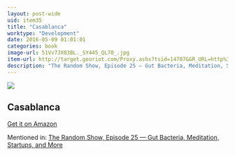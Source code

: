```yaml
---
layout: post-wide
uid: item35
title: "Casablanca"
worktype: "Development"
date: 2016-05-09 01:01:01
categories: book
image-url: 51Vv7JX03BL._SY445_QL70_.jpg
item-url: http://target.georiot.com/Proxy.ashx?tsid=14707&GR_URL=http%3A%2F%2Fwww.amazon.com%2FCasablanca-Screenplay-Editors-Digital-Publishing-ebook%2Fdp%2FB009HS5CFY%2F
description: "The Random Show, Episode 25 — Gut Bacteria, Meditation, Startups, and More"
---
```

<a href="http://target.georiot.com/Proxy.ashx?tsid=14707&GR_URL=http%3A%2F%2Fwww.amazon.com%2FCasablanca-Screenplay-Editors-Digital-Publishing-ebook%2Fdp%2FB009HS5CFY%2F" target="blank"><img src="../../../../img/thumbs/51Vv7JX03BL._SY445_QL70_.jpg" class="prod-img"></a>
<h2>Casablanca</h2>
<p><a href="http://target.georiot.com/Proxy.ashx?tsid=14707&GR_URL=http%3A%2F%2Fwww.amazon.com%2FCasablanca-Screenplay-Editors-Digital-Publishing-ebook%2Fdp%2FB009HS5CFY%2F" target="blank">Get it on Amazon</a><p>
<p>Mentioned in: <a href="http://fourhourworkweek.com/2014/08/22/the-random-show-episode-25-gut-bacteria-meditation-startups-and-more/" target="blank">The Random Show, Episode 25 — Gut Bacteria, Meditation, Startups, and More</a></p>
